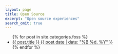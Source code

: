 ```yaml
---
layout: page
title: Open Source
excerpt: "Open source experiences"
search_omit: true
---
```


<ul class="post-list">
{% for post in site.categories.foss %} 
  <li><article><a href="{{ site.url }}{{ post.url }}">{{ post.title }} <span class="entry-date"><time datetime="{{ post.date | date_to_xmlschema }}">{{ post.date | date: "%B %d, %Y" }}</time></span></a></article></li>
{% endfor %}
</ul>
